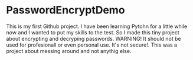 # PasswordEncryptDemo
This is my first Github project. I have been learning Pytohn for a little while now and I wanted to put my skills to the test. So I made this tiny project about encrypting and decryping passwords. WARNING! It should not be used for profesionall or even personal use. It's not secure!. This was a project about messing around and not anythig else.
